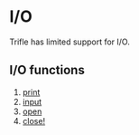 # I/O

Trifle has limited support for I/O.

## I/O functions

1. [print](IO-Print.md)
2. [input](IO-Input.md)
3. [open](IO-Open.md)
3. [close!](IO-Close.md)

